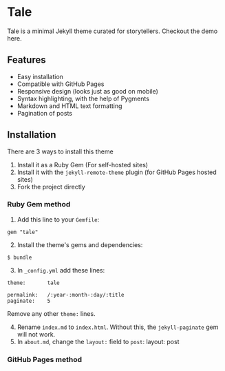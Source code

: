 # Tale
Tale is a minimal Jekyll theme curated for storytellers. Checkout the demo here.

## Features
- Easy installation
- Compatible with GitHub Pages
- Responsive design (looks just as good on mobile)
- Syntax highlighting, with the help of Pygments
- Markdown and HTML text formatting
- Pagination of posts

## Installation
There are 3 ways to install this theme

1. Install it as a Ruby Gem (For self-hosted sites)
2. Install it with the `jekyll-remote-theme` plugin (for GitHub Pages hosted sites)
3. Fork the project directly

### Ruby Gem method

1. Add this line to your `Gemfile`:
```
gem "tale"
```
2. Install the theme's gems and dependencies:
```
$ bundle
```
3. In `_config.yml` add these lines:
```
theme:       tale

permalink:   /:year-:month-:day/:title
paginate:    5
```
Remove any other `theme:` lines.

4. Rename `index.md` to `index.html`. Without this, the `jekyll-paginate` gem will not work.
5. In `about.md`, change the `layout:` field to `post`:
  layout: post
 
### GitHub Pages method
